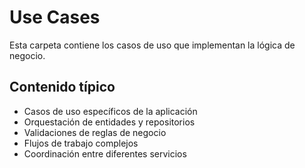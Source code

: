 # Use Cases

Esta carpeta contiene los casos de uso que implementan la lógica de negocio.

## Contenido típico
- Casos de uso específicos de la aplicación
- Orquestación de entidades y repositorios
- Validaciones de reglas de negocio
- Flujos de trabajo complejos
- Coordinación entre diferentes servicios